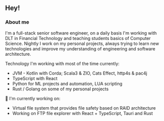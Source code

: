 ## Hey!
### About me
I'm a full-stack senior software engineer, on a daily basis I'm working with DLT in Financial Technology and teaching students basics of Computer Science. Nightly I work on my personal projects, always trying to learn new technologies and improve my understanding of engineering and software architecture.

Technology I'm working with most of the time currently:
  - JVM - Kotlin with Corda; Scala3 & ZIO, Cats Effect, http4s & pac4j
  - TypeScript with React
  - Python for ML projects and automation, LUA scripting
  - Rust / Golang on some of my personal projects

🔭 I'm currently working on:
  - Virtual file system that provides file safety based on RAID architecture
  - Working on FTP file explorer with React + TypeScript, Tauri and Rust
